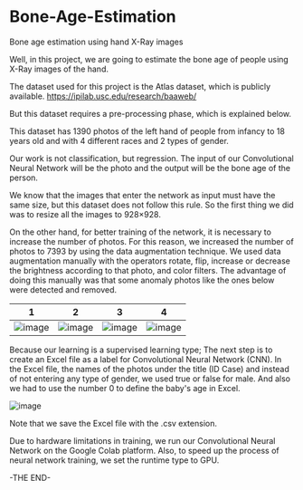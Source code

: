 # Bone-Age-Estimation
Bone age estimation using hand X-Ray images

Well, in this project, we are going to estimate the bone age of people using X-Ray images of the hand.

The dataset used for this project is the Atlas dataset, which is publicly available.
https://ipilab.usc.edu/research/baaweb/

But this dataset requires a pre-processing phase, which is explained below.

This dataset has 1390 photos of the left hand of people from infancy to 18 years old and with 4 different races and 2 types of gender.

Our work is not classification, but regression. The input of our Convolutional Neural Network will be the photo and the output will be the bone age of the person.

We know that the images that enter the network as input must have the same size, but this dataset does not follow this rule. So the first thing we did was to resize all the images to 928×928.

On the other hand, for better training of the network, it is necessary to increase the number of photos. For this reason, we increased the number of photos to 7393 by using the data augmentation technique. We used data augmentation manually with the operators rotate, flip, increase or decrease the brightness according to that photo, and color filters. The advantage of doing this manually was that some anomaly photos like the ones below were detected and removed.

| 1 | 2 | 3 | 4 |
| --- | --- | --- | --- |
|![image](https://user-images.githubusercontent.com/103449830/233351110-a0c9aba9-c870-40f3-911c-3bd4d7c6bf8a.png)|![image](https://user-images.githubusercontent.com/103449830/233351283-bdea03d1-f3c2-4b98-af9e-6a66ba9ff756.png)|![image](https://user-images.githubusercontent.com/103449830/233351305-9d66ed34-90ec-4e3c-a548-b63b4674936d.png)|![image](https://user-images.githubusercontent.com/103449830/233351333-8c94cda3-f0db-4e44-a248-af5846896123.png)

Because our learning is a supervised learning type; The next step is to create an Excel file as a label for Convolutional Neural Network (CNN). In the Excel file, the names of the photos under the title (ID Case) and instead of not entering any type of gender, we used true or false for male. And also we had to use the number 0 to define the baby's age in Excel.

![image](https://user-images.githubusercontent.com/103449830/233353452-22167659-737d-4601-8372-531dd8e68ee4.png)

Note that we save the Excel file with the .csv extension.

Due to hardware limitations in training, we run our Convolutional Neural Network on the Google Colab platform. Also, to speed up the process of neural network training, we set the runtime type to GPU.

-THE END-
